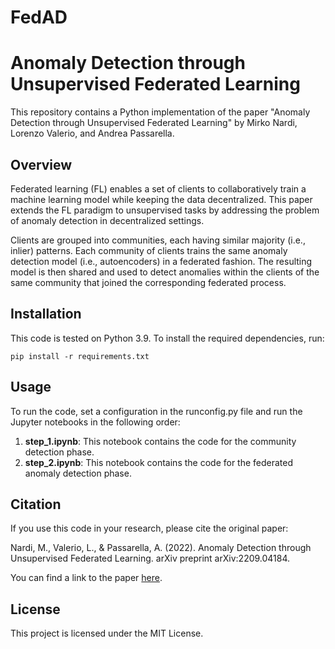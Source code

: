 # FedAD

# Anomaly Detection through Unsupervised Federated Learning

This repository contains a Python implementation of the paper "Anomaly Detection through Unsupervised Federated Learning" by Mirko Nardi, Lorenzo Valerio, and Andrea Passarella.

## Overview

Federated learning (FL) enables a set of clients to collaboratively train a machine learning model while keeping the data decentralized. This paper extends the FL paradigm to unsupervised tasks by addressing the problem of anomaly detection in decentralized settings.

Clients are grouped into communities, each having similar majority (i.e., inlier) patterns. Each community of clients trains the same anomaly detection model (i.e., autoencoders) in a federated fashion. The resulting model is then shared and used to detect anomalies within the clients of the same community that joined the corresponding federated process.

## Installation

This code is tested on Python 3.9. To install the required dependencies, run:
```
pip install -r requirements.txt
```

## Usage

To run the code, set a configuration in the runconfig.py file and run the Jupyter notebooks in the following order:

1. **step_1.ipynb**: This notebook contains the code for the community detection phase.
2. **step_2.ipynb**: This notebook contains the code for the federated anomaly detection phase.




## Citation

If you use this code in your research, please cite the original paper:

Nardi, M., Valerio, L., & Passarella, A. (2022). Anomaly Detection through Unsupervised Federated Learning. arXiv preprint arXiv:2209.04184.

You can find a link to the paper [here](https://arxiv.org/abs/2209.04184).

## License

This project is licensed under the MIT License.
